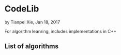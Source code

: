 # CodeLib
   by Tianpei Xie, Jan 18, 2017
   
  For algorithm leanring, includes implementations in C++
  
   ## List of algorithms
  
  
